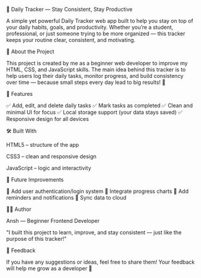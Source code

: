 🌟 Daily Tracker — Stay Consistent, Stay Productive

A simple yet powerful Daily Tracker web app built to help you stay on top of your daily habits, goals, and productivity.
Whether you’re a student, professional, or just someone trying to be more organized — this tracker keeps your routine clear, consistent, and motivating.

🧠 About the Project

This project is created by me as a beginner web developer to improve my HTML, CSS, and JavaScript skills.
The main idea behind this tracker is to help users log their daily tasks, monitor progress, and build consistency over time — because small steps every day lead to big results! 💪

🚀 Features

✅ Add, edit, and delete daily tasks
✅ Mark tasks as completed
✅ Clean and minimal UI for focus
✅ Local storage support (your data stays saved)
✅ Responsive design for all devices

🛠️ Built With

HTML5 – structure of the app

CSS3 – clean and responsive design

JavaScript – logic and interactivity

🎯 Future Improvements

🔹 Add user authentication/login system
🔹 Integrate progress charts
🔹 Add reminders and notifications
🔹 Sync data to cloud

👨‍💻 Author

Ansh — Beginner Frontend Developer

"I built this project to learn, improve, and stay consistent — just like the purpose of this tracker!"

💬 Feedback

If you have any suggestions or ideas, feel free to share them!
Your feedback will help me grow as a developer 🙌
